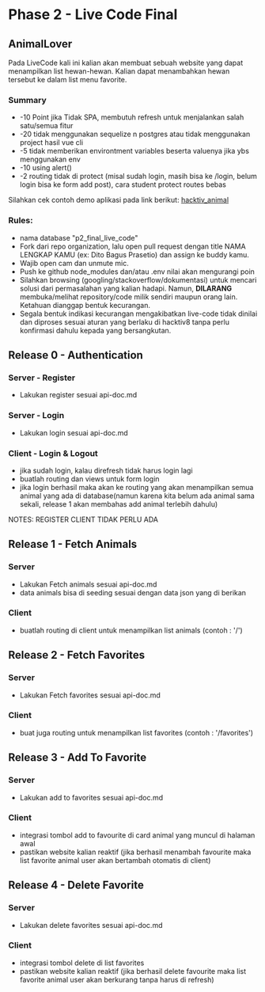 # Phase 2 - Live Code Final

## AnimalLover
Pada LiveCode kali ini kalian akan membuat sebuah website yang dapat menampilkan list hewan-hewan. Kalian dapat menambahkan hewan tersebut ke dalam list menu favorite.

### Summary

- -10 Point jika Tidak SPA, membutuh refresh untuk menjalankan salah satu/semua fitur
- -20 tidak menggunakan sequelize n postgres atau tidak menggunakan project hasil vue cli
- -5 tidak memberikan environtment variables beserta valuenya jika ybs menggunakan env
- -10 using alert()
- -2 routing tidak di protect (misal sudah login, masih bisa ke /login, belum login bisa ke form add post), cara student protect routes bebas

Silahkan cek contoh demo aplikasi pada link berikut: [hacktiv_animal](https://streamable.com/rulrkj)

### Rules:

- nama database "p2_final_live_code"
- Fork dari repo organization, lalu open pull request dengan title NAMA LENGKAP KAMU (ex: Dito Bagus Prasetio) dan assign ke buddy kamu.
- Wajib open cam dan unmute mic.
- Push ke github node_modules dan/atau .env nilai akan mengurangi poin
- Silahkan browsing (googling/stackoverflow/dokumentasi) untuk mencari solusi dari permasalahan yang kalian hadapi. Namun, **DILARANG** membuka/melihat repository/code milik sendiri maupun orang lain. Ketahuan dianggap bentuk kecurangan.
- Segala bentuk indikasi kecurangan mengakibatkan live-code tidak dinilai dan diproses sesuai aturan yang berlaku di hacktiv8 tanpa perlu konfirmasi dahulu kepada yang bersangkutan.

## Release 0 - Authentication

### Server - Register
- Lakukan register sesuai api-doc.md

### Server - Login
- Lakukan login sesuai api-doc.md

### Client - Login & Logout
- jika sudah login, kalau direfresh tidak harus login lagi
- buatlah routing dan views untuk form login
- jika login berhasil maka akan ke routing yang akan menampilkan semua animal yang ada di database(namun karena kita belum ada animal  sama sekali, release 1 akan membahas add animal terlebih dahulu)

NOTES: REGISTER CLIENT TIDAK PERLU ADA


## Release 1 - Fetch Animals 

### Server
- Lakukan Fetch animals sesuai api-doc.md
- data animals bisa di seeding sesuai dengan data json yang di berikan

### Client
- buatlah routing di client untuk menampilkan list animals (contoh : '/')

## Release 2 - Fetch Favorites

### Server
- Lakukan Fetch favorites sesuai api-doc.md

### Client
- buat juga routing untuk menampilkan list favorites (contoh : '/favorites')

## Release 3 - Add To Favorite

### Server
- Lakukan add to favorites sesuai api-doc.md

### Client
- integrasi tombol add to favourite di card animal yang muncul di halaman awal
- pastikan website kalian reaktif (jika berhasil menambah favourite maka list favorite animal user akan bertambah otomatis di client)


## Release 4 - Delete Favorite

### Server
- Lakukan delete favorites sesuai api-doc.md

### Client
- integrasi tombol delete di list favorites
- pastikan website kalian reaktif (jika berhasil delete favourite maka list favorite animal user akan berkurang tanpa harus di refresh)
